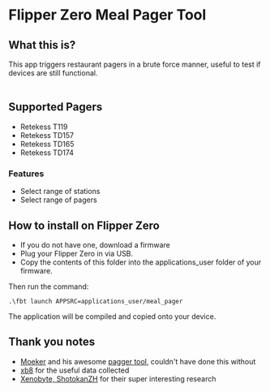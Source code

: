 # Flipper Zero Meal Pager Tool

## What this is?
This app triggers restaurant pagers in a brute force manner, useful to test if devices are still functional. 
<br><br>

## Supported Pagers
- Retekess T119
- Retekess TD157
- Retekess TD165
- Retekess TD174

### Features
- Select range of stations
- Select range of pagers

## How to install on Flipper Zero
- If you do not have one, download a firmware<br>
- Plug your Flipper Zero in via USB. <br>
- Copy the contents of this folder into the applications_user folder of your firmware. <br> 

Then run the command: 
 ```
.\fbt launch APPSRC=applications_user/meal_pager
 ```
The application will be compiled and copied onto your device. 

## Thank you notes
- [Moeker](https://github.com/moeker) and his awesome [pagger tool](https://github.com/meoker/pagger), couldn't have done this without
- [xb8](https://github.com/xb8/t119bruteforcer) for the useful data collected
- [Xenobyte, ShotokanZH](https://twitter.com/xenobyte_/status/1558123251276070912) for their super interesting research